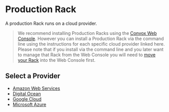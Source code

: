 # Production Rack

A production Rack runs on a cloud provider.

> We recommend installing Production Racks using the [Convox Web Console](https://console.convox.com). However you can install a Production Rack via the command line using the instructions for each specific cloud provider linked here. Please note that if you install via the command line and you later want to manage that Rack from the Web Console you will need to [move your Rack](..management/console-rack-management) into the Web Console first.

## Select a Provider

- [Amazon Web Services](aws.md)
- [Digital Ocean](do.md)
- [Google Cloud](gcp.md)
- [Microsoft Azure](azure.md)